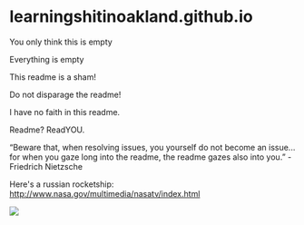 # learningshitinoakland.github.io

You only think this is empty

Everything is empty

This readme is a sham!

Do not disparage the readme!

I have no faith in this readme.

Readme? ReadYOU.

“Beware that, when resolving issues, you yourself do not become an issue... for when you gaze long into the readme, the readme gazes also into you.” - Friedrich Nietzsche

Here's a russian rocketship: http://www.nasa.gov/multimedia/nasatv/index.html

<img src="http://gifrific.com/wp-content/uploads/2012/04/Tina-Fey-giving-herself-high-five.gif">
